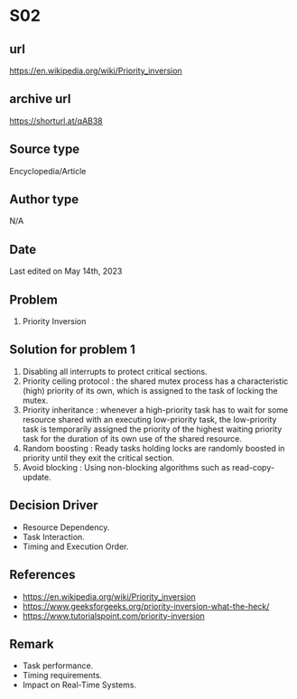 # S02

## url
https://en.wikipedia.org/wiki/Priority_inversion

## archive url
https://shorturl.at/qAB38

## Source type
Encyclopedia/Article

## Author type
N/A

## Date
Last edited on May 14th, 2023

## Problem
1. Priority Inversion

## Solution for problem 1
1. Disabling all interrupts to protect critical sections.
2. Priority ceiling protocol : the shared mutex process has a characteristic (high) priority of its own, which is assigned to the task of locking the mutex.
3. Priority inheritance : whenever a high-priority task has to wait for some resource shared with an executing low-priority task, the low-priority task is temporarily assigned the priority of the highest waiting priority task for the duration of its own use of the shared resource.
4. Random boosting : Ready tasks holding locks are randomly boosted in priority until they exit the critical section.
5. Avoid blocking : Using non-blocking algorithms such as read-copy-update.

## Decision Driver
- Resource Dependency.
- Task Interaction.
- Timing and Execution Order.

## References 
- https://en.wikipedia.org/wiki/Priority_inversion
- https://www.geeksforgeeks.org/priority-inversion-what-the-heck/
- https://www.tutorialspoint.com/priority-inversion

## Remark
- Task performance.
- Timing requirements.
- Impact on Real-Time Systems.
